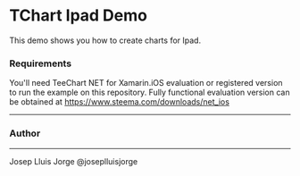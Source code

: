TChart Ipad Demo
===============

This demo shows you how to create charts for Ipad.

### Requirements

You'll need TeeChart NET for Xamarin.iOS evaluation or registered version to run the example on this repository. Fully functional evaluation version can be obtained at https://www.steema.com/downloads/net_ios

------
### Author
------
Josep Lluis Jorge @joseplluisjorge
